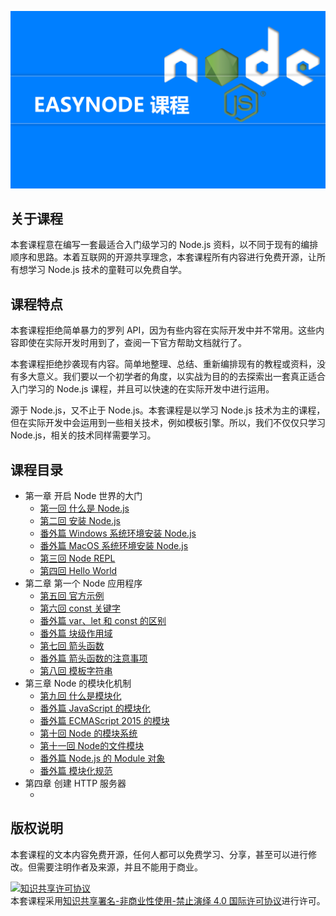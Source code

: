 ![](cover.png)

## 关于课程

本套课程意在编写一套最适合入门级学习的 Node.js 资料，以不同于现有的编排顺序和思路。本着互联网的开源共享理念，本套课程所有内容进行免费开源，让所有想学习 Node.js 技术的童鞋可以免费自学。

## 课程特点

本套课程拒绝简单暴力的罗列 API，因为有些内容在实际开发中并不常用。这些内容即使在实际开发时用到了，查阅一下官方帮助文档就行了。

本套课程拒绝抄袭现有内容。简单地整理、总结、重新编排现有的教程或资料，没有多大意义。我们要以一个初学者的角度，以实战为目的的去探索出一套真正适合入门学习的 Node.js 课程，并且可以快速的在实际开发中进行运用。

源于 Node.js，又不止于 Node.js。本套课程是以学习 Node.js 技术为主的课程，但在实际开发中会运用到一些相关技术，例如模板引擎。所以，我们不仅仅只学习 Node.js，相关的技术同样需要学习。

## 课程目录

- 第一章 开启 Node 世界的大门
	- [第一回 什么是 Node.js](01-what-is-nodejs/README.md)
	- [第二回 安装 Node.js](02-install-nodejs/README.md)
	- [番外篇 Windows 系统环境安装 Node.js](03-windows-system-environment-installation-nodejs/README.md)
	- [番外篇 MacOS 系统环境安装 Node.js](04-macos-system-environment-installation-nodejs/README.md)
	- [第三回 Node REPL](05-nodejs-repl/README.md)
	- [第四回 Hello World](06-hello-world/README.md)
- 第二章 第一个 Node 应用程序
	- [第五回 官方示例](07-official-sample/README.md)
	- [第六回 const 关键字](08-keywords-const/README.md)
	- [番外篇 var、let 和 const 的区别](09-difference-between-var-let-and-const/README.md)
	- [番外篇 块级作用域](10-block-scope/README.md)
	- [第七回 箭头函数](11-arrow-function/README.md)
	- [番外篇 箭头函数的注意事项](12-arrow-function-notes/README.md)
	- [第八回 模板字符串](13-template-string/README.md)
- 第三章 Node 的模块化机制
	- [第九回 什么是模块化](14-what-is-modularity/README.md)
	- [番外篇 JavaScript 的模块化](15-javascript-module/README.md)
	- [番外篇 ECMAScript 2015 的模块](16-ecmascript-2015-module/README.md)
	- [第十回 Node 的模块系统](17-node-modular-system/README.md)
	- [第十一回 Node的文件模块](18-node-file-module/README.md)
	- [番外篇 Node.js 的 Module 对象](19-nodejs-module-object/README.md)
	- [番外篇 模块化规范](20-modular-specification/README.md)
- 第四章 创建 HTTP 服务器
	- []()

## 版权说明

本套课程的文本内容免费开源，任何人都可以免费学习、分享，甚至可以进行修改。但需要注明作者及来源，并且不能用于商业。

<a rel="license" href="http://creativecommons.org/licenses/by-nc-nd/4.0/"><img alt="知识共享许可协议" style="border-width:0" src="https://i.creativecommons.org/l/by-nc-nd/4.0/88x31.png" /></a><br />本套课程采用<a rel="license" href="http://creativecommons.org/licenses/by-nc-nd/4.0/">知识共享署名-非商业性使用-禁止演绎 4.0 国际许可协议</a>进行许可。